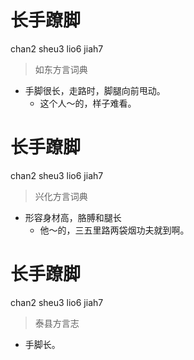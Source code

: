 # 长手蹽脚
chan2 sheu3 lio6 jiah7
> 如东方言词典
- 手脚很长，走路时，脚腿向前甩动。
  - 这个人～的，样子难看。

# 长手蹽脚
chan2 sheu3 lio6 jiah7
> 兴化方言词典
- 形容身材高，胳膊和腿长
  - 他～的，三五里路两袋烟功夫就到啊。

# 长手蹽脚
chan2 sheu3 lio6 jiah7
> 泰县方言志
- 手脚长。
